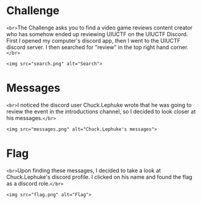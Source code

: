 <h1>Challenge</h1>

`<br>`The Challenge asks you to find a video game reviews content creator who has somehow ended up reviewing UIUCTF on the UIUCTF Discord. First I opened my computer's discord app, then I went to the UIUCTF discord server. I then searched for "review" in the top right hand corner.`</br>`

`<img src="search.png" alt="Search">`

<h1>Messages</h1>

`<br>`I noticed the discord user Chuck.Lephuke wrote that he was going to review the event in the introductions channel, so I decided to look closer at his messages.`</br>`

`<img src="messages.png" alt="Chuck.Lephuke's messages">`

<h1>Flag</h1>

`<br>`Upon finding these messages, I decided to take a look at Chuck.Lephuke's discord profile. I clicked on his name and found the flag as a discord role.`</br>`

`<img src="flag.png" alt="Flag">`
